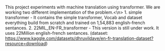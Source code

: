 This project experiments with machine translation using transformer. We are working two different implementation of the problem.<\n>
    1. simple transformer - It contains the simple transformer, Vocab and dataset everything build from scratch and trained on 1,54,883 english-french sentances.
    2. 22MIL_EN-FR_transformer - This version is still under work. It uses 22Million english-french sentances. (dataset: https://www.kaggle.com/datasets/dhruvildave/en-fr-translation-dataset?resource=download)

